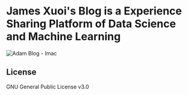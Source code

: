 # James Xuoi's Blog is a Experience Sharing Platform of Data Science and Machine Learning 

![Adam Blog - Imac](https://github.com/artemsheludko/adam-blog/blob/master/assets/img/adam-blog-imac.jpg?raw=true)

## License

GNU General Public License v3.0


